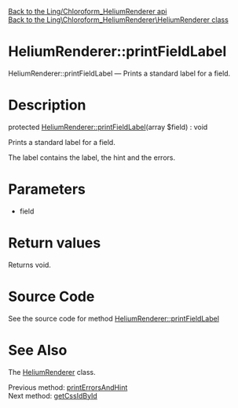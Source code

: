 [Back to the Ling/Chloroform_HeliumRenderer api](https://github.com/lingtalfi/Chloroform_HeliumRenderer/blob/master/doc/api/Ling/Chloroform_HeliumRenderer.md)<br>
[Back to the Ling\Chloroform_HeliumRenderer\HeliumRenderer class](https://github.com/lingtalfi/Chloroform_HeliumRenderer/blob/master/doc/api/Ling/Chloroform_HeliumRenderer/HeliumRenderer.md)


HeliumRenderer::printFieldLabel
================



HeliumRenderer::printFieldLabel — Prints a standard label for a field.




Description
================


protected [HeliumRenderer::printFieldLabel](https://github.com/lingtalfi/Chloroform_HeliumRenderer/blob/master/doc/api/Ling/Chloroform_HeliumRenderer/HeliumRenderer/printFieldLabel.md)(array $field) : void




Prints a standard label for a field.

The label contains the label, the hint and the errors.




Parameters
================


- field

    


Return values
================

Returns void.








Source Code
===========
See the source code for method [HeliumRenderer::printFieldLabel](https://github.com/lingtalfi/Chloroform_HeliumRenderer/blob/master/HeliumRenderer.php#L1263-L1274)


See Also
================

The [HeliumRenderer](https://github.com/lingtalfi/Chloroform_HeliumRenderer/blob/master/doc/api/Ling/Chloroform_HeliumRenderer/HeliumRenderer.md) class.

Previous method: [printErrorsAndHint](https://github.com/lingtalfi/Chloroform_HeliumRenderer/blob/master/doc/api/Ling/Chloroform_HeliumRenderer/HeliumRenderer/printErrorsAndHint.md)<br>Next method: [getCssIdById](https://github.com/lingtalfi/Chloroform_HeliumRenderer/blob/master/doc/api/Ling/Chloroform_HeliumRenderer/HeliumRenderer/getCssIdById.md)<br>

